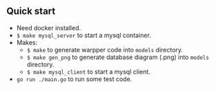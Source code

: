 ## Quick start

- Need docker installed.
- `$ make mysql_server` to start a mysql container.
- Makes:
  - `$ make` to generate warpper code into `models` directory.
  - `$ make gen_png` to generate database diagram (.png) into `models` directory.
  - `$ make mysql_client` to start a mysql client.
- `go run ./main.go` to run some test code.
